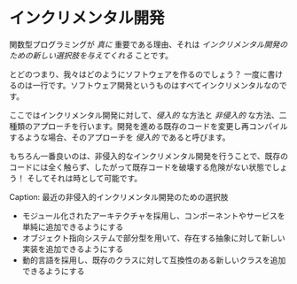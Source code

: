 # インクリメンタル開発

関数型プログラミングが _真に_ 重要である理由、それは _インクリメンタル開発のための新しい選択肢を与えてくれる_ ことです。

とどのつまり、我々はどのようにソフトウェアを作るのでしょう？ 一度に書けるのは一行です。ソフトウェア開発というものはすべてインクリメンタルなのです。

ここではインクリメンタル開発に対して、_侵入的_ な方法と _非侵入的_ な方法、二種類のアプローチを行います。開発を進める既存のコードを変更し再コンパイルするような場合、そのアプローチを _侵入的_ であると呼びます。

もちろん一番良いのは、非侵入的なインクリメンタル開発を行うことで、既存のコードには全く触らず、したがって既存コードを破壊する危険がない状態でしょう！ そしてそれは時として可能です。

Caption: 最近の非侵入的インクリメンタル開発のための選択肢

* モジュール化されたアーキテクチャを採用し、コンポーネントやサービスを単純に追加できるようにする
* オブジェクト指向システムで部分型を用いて、存在する抽象に対して新しい実装を追加できるようにする
* 動的言語を採用し、既存のクラスに対して互換性のある新しいクラスを追加できるようにする